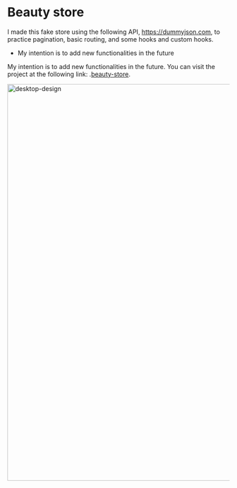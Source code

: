 # Beauty store

I made this fake store using the following API, https://dummyjson.com, to practice pagination, basic routing, and some hooks and custom hooks.

* My intention is to add new functionalities in the future 

My intention is to add new functionalities in the future. You can visit the project at the following link: .[beauty-store](https://fake-store-rcwxz5my4-ferrodevs-projects.vercel.app/).

<img src="https://github.com/user-attachments/assets/51744f86-81a7-4158-b1ca-6fb9cce4b53f" alt="desktop-design" width="900" />


